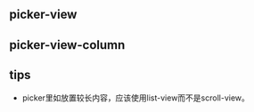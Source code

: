 ## picker-view

<!-- UTSCOMJSON.picker-view.description -->

<!-- UTSCOMJSON.picker-view.attrubute -->

<!-- UTSCOMJSON.picker-view.compatibility -->

<!-- UTSCOMJSON.picker-view.reference -->


## picker-view-column

<!-- UTSCOMJSON.picker-view-column.description -->

<!-- UTSCOMJSON.picker-view-column.attrubute -->

<!-- UTSCOMJSON.picker-view-column.compatibility -->

<!-- UTSCOMJSON.picker-view-column.reference -->

## tips
- picker里如放置较长内容，应该使用list-view而不是scroll-view。